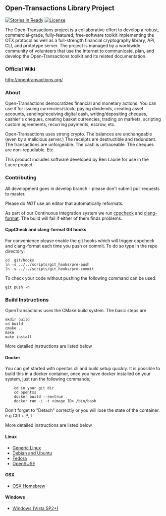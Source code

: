 ## Open-Transactions Library Project

[![Stories in Ready](https://badge.waffle.io/open-transactions/opentxs.svg?label=ready&title=Ready)](http://waffle.io/open-transactions/opentxs) 
[![License](http://img.shields.io/:License-LAGPL-yellow.svg)](docs/LICENSE-AND-CREDITS.txt)


The Open-Transactions project is a collaborative effort to develop
a robust, commercial-grade, fully-featured, free-software toolkit
implementing the OTX protocol as well as a full-strength financial
cryptography library, API, CLI, and prototype server. The project
is managed by a worldwide community of volunteers that use the
Internet to communicate, plan, and develop the Open-Transactions
toolkit and its related documentation.

### Official Wiki

http://opentransactions.org/

### About

Open-Transactions democratizes financial and monetary actions. You
can use it for issuing currencies/stock, paying dividends, creating
asset accounts, sending/receiving digital cash, writing/depositing
cheques, cashier's cheques, creating basket currencies, trading on
markets, scripting custom agreements, recurring payments, escrow,
etc.

Open-Transactions uses strong crypto. The balances are unchangeable
(even by a malicious server.) The receipts are destructible and
redundant. The transactions are unforgeable. The cash is untraceable.
The cheques are non-repudiable. Etc.

This product includes software developed by Ben Laurie for use in
the Lucre project.

### Contributing

All development goes in develop branch - please don't submit pull requests to
master.

Please do *NOT* use an editor that automatically reformats.

As part of our Continuous Integration system
we run [cppcheck](https://github.com/danmar/cppcheck/) and 
[clang-format](http://clang.llvm.org/docs/ClangFormat.html). The build will fail
if either of them finds problems.

#### CppCheck and clang-format Git hooks

For convenience please enable the git hooks which will trigger cppcheck and
clang-format each time you push or commit. To do so type in the repo directory:

    cd .git/hooks
    ln -s ../../scripts/git_hooks/pre-push
    ln -s ../../scripts/git_hooks/pre-commit

To check your code without pushing the following command can be used:

    git push -n

### Build Instructions

OpenTransactions uses the CMake build system. The basic steps are

    mkdir build
    cd build
    cmake ..
    make
    make install

More detailed instructions are listed below

#### Docker

You can get started with opentxs cli and build setup quickly. It is possible to build this in a docker container, once you have docker installed on your system, just run the following commands;

        cd in your git dir
        cd opentxs
        docker build --rm=true .
        docker run -i -t <image ID> /bin/bash

Don't forget to "Detach" correctly or you will lose the state of the container. e.g Ctrl + P, I

More detailed instructions are listed below

#### Linux

 * [Generic Linux](docs/INSTALL-MEMO-Linux.txt)
 * [Debian and Ubuntu](docs/INSTALL-Debian_Ubuntu.txt)
 * [Fedora](docs/INSTALL-Fedora.txt)
 * [OpenSUSE](docs/INSTALL-openSUSE.txt)

#### OSX

 * [OSX Homebrew](docs/INSTALL-OSX-Homebrew.txt)

#### Windows

 * [Windows (Vista SP2+)](docs/INSTALL-Windows.txt)
